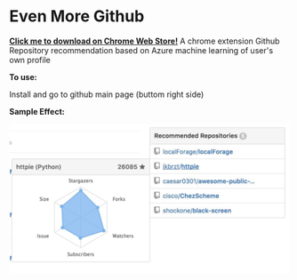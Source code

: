 # Even More Github
**[Click me to download on Chrome Web Store!](https://chrome.google.com/webstore/detail/even-more-github/hjhjgcikcdamgiihhhlfcnocgnbllhmm)**
A chrome extension Github Repository recommendation based on Azure machine learning of user's own profile

**To use:**

Install and go to github main page (buttom right side)

**Sample Effect:**

![alt tag](screenshots/demo.jpg)


